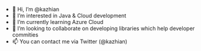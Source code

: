 - 👋 Hi, I’m @kazhian
- 👀 I’m interested in Java & Cloud development
- 🌱 I’m currently learning Azure Cloud
- 💞️ I’m looking to collaborate on developing libraries which help developer commities
- 📫 You can contact me via Twitter (@kazhian)

<!---
kazhian/kazhian is a ✨ special ✨ repository because its `README.md` (this file) appears on your GitHub profile.
You can click the Preview link to take a look at your changes.
--->
